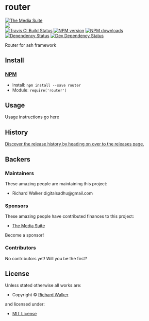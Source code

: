 <!-- TITLE/ -->

<h1>router</h1>

<!-- /TITLE -->


<!-- BADGES/ -->

<span class="badge-badge"><a href="https://mediasuite.co.nz" title="The Media Suite"><img src="https://mediasuite.co.nz/ms-badge.png" alt="The Media Suite" /></a></span>
<br class="badge-separator" />
<span class="badge-badge"><a href="https://nodei.co/npm/router"><img src="https://nodei.co/npm/router.png?downloads=true&stars=true" /></a></span>
<br class="badge-separator" />
<span class="badge-travisci"><a href="http://travis-ci.org/ash-framework/router" title="Check this project's build status on TravisCI"><img src="https://img.shields.io/travis/ash-framework/router/master.svg" alt="Travis CI Build Status" /></a></span>
<span class="badge-npmversion"><a href="https://npmjs.org/package/router" title="View this project on NPM"><img src="https://img.shields.io/npm/v/router.svg" alt="NPM version" /></a></span>
<span class="badge-npmdownloads"><a href="https://npmjs.org/package/router" title="View this project on NPM"><img src="https://img.shields.io/npm/dm/router.svg" alt="NPM downloads" /></a></span>
<span class="badge-daviddm"><a href="https://david-dm.org/ash-framework/router" title="View the status of this project's dependencies on DavidDM"><img src="https://img.shields.io/david/ash-framework/router.svg" alt="Dependency Status" /></a></span>
<span class="badge-daviddmdev"><a href="https://david-dm.org/ash-framework/router#info=devDependencies" title="View the status of this project's development dependencies on DavidDM"><img src="https://img.shields.io/david/dev/ash-framework/router.svg" alt="Dev Dependency Status" /></a></span>

<!-- /BADGES -->


<!-- DESCRIPTION/ -->

Router for ash framework

<!-- /DESCRIPTION -->


<!-- INSTALL/ -->

<h2>Install</h2>

<a href="https://npmjs.com" title="npm is a package manager for javascript"><h3>NPM</h3></a><ul>
<li>Install: <code>npm install --save router</code></li>
<li>Module: <code>require('router')</code></li></ul>

<!-- /INSTALL -->


## Usage
Usage instructions go here

<!-- HISTORY/ -->

<h2>History</h2>

<a href="https://github.com/ash-framework/router/releases">Discover the release history by heading on over to the releases page.</a>

<!-- /HISTORY -->


<!-- BACKERS/ -->

<h2>Backers</h2>

<h3>Maintainers</h3>

These amazing people are maintaining this project:

<ul><li>Richard Walker digitalsadhu@gmail.com</li></ul>

<h3>Sponsors</h3>

These amazing people have contributed finances to this project:

<ul><li><a href="http://mediasuite.co.nz">The Media Suite</a></li></ul>

Become a sponsor!



<h3>Contributors</h3>

No contributors yet! Will you be the first?



<!-- /BACKERS -->


<!-- LICENSE/ -->

<h2>License</h2>

Unless stated otherwise all works are:

<ul><li>Copyright &copy; <a href=" ">Richard Walker</a></li></ul>

and licensed under:

<ul><li><a href="http://spdx.org/licenses/MIT.html">MIT License</a></li></ul>

<!-- /LICENSE -->

